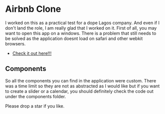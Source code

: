 # Airbnb Clone

I worked on this as a practical test for a dope Lagos company. And even if I don't land the role, I am really glad that I worked on it.
First of all, you may want to open this app on a windows. There is a problem that still needs to be solved as the application doesnt load on safari and other webkit browsers.

- [Check it out here!!!](https://vantyse-airbnb-clone.netlify.app/)

## Components

So all the components you can find in the application were custom. There was a time limit so they are not as abstracted as I would like but if you want to create a slider or a calendar, you should definitely check the code out under the components folder.

Please drop a star if you like.
